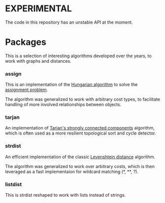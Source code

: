 

# EXPERIMENTAL

The code in this repository has an unstable API at the moment.

# Packages

This is a selection of interesting algorithms developed over the years, to work with
graphs and distances.

### assign

This is an implementation of the [Hungarian algorithm](https://en.wikipedia.org/wiki/Hungarian_algorithm) to solve the [assignment problem](https://en.wikipedia.org/wiki/Assignment_problem).

The algorithm was generalized to work with arbitrary cost types, to facilitate handling
of more involved relationships between objects.

### tarjan

An implementation of [Tarjan's strongly connected components](http://en.wikipedia.org/wiki/Tarjan%27s_strongly_connected_components_algorithm) algorithm, which is often used as a
more resilient topological sort and cycle detector.

### strdist

An efficient implementation of the classic [Levenshtein distance](https://en.wikipedia.org/wiki/Levenshtein_distance) algorithm.

The algorithm was generalized to work over arbitrary costs, which is then leveraged as a fast
implementaion for wildcard matching (*, **, ?).

### listdist

This is strdist reshaped to work with lists instead of strings.
